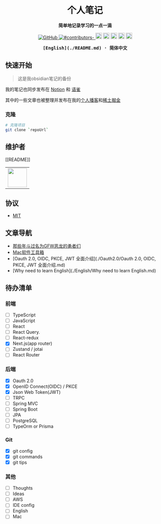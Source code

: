 <h1 align="center">个人笔记</h1>
<p align="center"><b>简单地记录学习的一点一滴</b></p>

<p align="center">

  <a href="https://github.com/misitebao/yakia/blob/main/LICENSE">
    <img alt="GitHub" src="https://img.shields.io/github/license/misitebao/yakia"/>
  </a>
  <a href="https://github.com/misitebao/yakia/blob/main/LICENSE">
    <img alt="#contributors-" src="https://img.shields.io/badge/all_contributors-1-orange.svg?style=flat-square"/>
  </a>
  <img height="20" src="https://img.shields.io/badge/react-%2335495e.svg?style=for-the-badge&logo=react&logoColor=%234FC08D" alt="VueJs" />
  <img height="20" src="https://img.shields.io/badge/vite-%23646CFF.svg?style=for-the-badge&logo=vite&logoColor=white" alt="Vite" />
  <img height="20" src="https://img.shields.io/badge/tailwindcss-%2338B2AC.svg?style=for-the-badge&logo=tailwind-css&logoColor=white" alt="TailwindCSS" />
  <img height="20" src="https://img.shields.io/badge/typescript-%23007ACC.svg?style=for-the-badge&logo=typescript&logoColor=white" alt="TypeScript" />
  <img height="20" src="https://img.shields.io/badge/github-%23121011.svg?style=for-the-badge&logo=github&logoColor=white" alt="GitHub" />
  <br/>

</p>

<div align="center">
<strong>
<samp>
[English](./README.md) · 简体中文

</samp>
</strong>
</div>

## 快速开始

> 这是我obsidian笔记的备份

我的笔记也同步发布在 [Notion](https://www.notion.so/keq) 和 [语雀](https://www.yuque.com/keqing77)

其中的一些文章也被整理并发布在我的[个人播客](https://keqingblog.netlify.app/)和[稀土掘金](https://juejin.cn/user/994371074524862)
### 克隆

```bash
# 克隆项目
git clone `repoUrl`

```

## 维护者
[[README]]
<table>
    <tbody>
        <tr>
            <td>
                <a target="_blank" href="https://github.com/lalalavard"><img width="60px" src="https://avatars.githubusercontent.com/u/48318812?v=4"></a>
            </td>
        </tr>
    </tbody>
</table>

## 协议

- [MIT](https://opensource.org/licenses/MIT)
## 文章导航

- [那些年斗过名为GFW恶龙的勇者们](./文章/那些年斗过名为GFW恶龙的勇者们.md)
- [Mac软件工具箱](./文章/那些年斗过名为GFW恶龙的勇者们.md)
- [Oauth 2.0, OIDC, PKCE, JWT 全面介绍](./Oauth2.0/Oauth 2.0, OIDC, PKCE, JWT 全面介绍.md)
- [Why need to learn English](./English/Why need to learn English.md)

## 待办清单

### 前端
- [ ] TypeScript
- [ ] JavaScript
- [ ] React
- [ ] React Query.  
- [ ] React-redux   
- [x] Next.js(app router)
- [ ] Zustand / jotai
- [ ] React Router

### 后端
- [x] Oauth 2.0
- [x] OpenID Connect(OIDC)  / PKCE
- [x] Json Web Token(JWT) 
- [ ] TRPC
- [ ] Spring MVC 
- [ ] Spring Boot
- [ ] JPA
- [ ] PostgreSQL
- [ ] TypeOrm or Prisma

### Git
- [x] git config
- [x] git commands
- [x] git tips

### 其他
- [ ] Thoughts
- [ ] Ideas
- [ ] AWS
- [ ] IDE config
- [ ] English
- [ ] Mac
